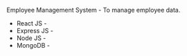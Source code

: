 Employee Management System - To manage employee data.

- React JS -
- Express JS -
- Node JS -
- MongoDB -
